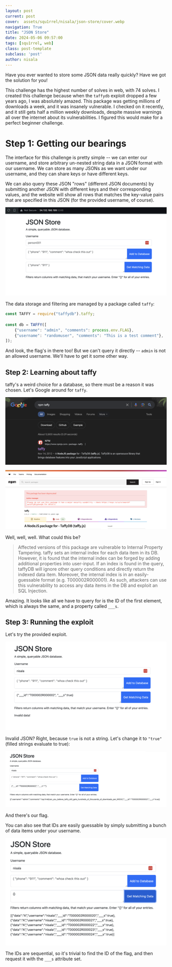 ```yaml
---
layout: post
current: post
cover:  assets/squ1rrel/nisala/json-store/cover.webp
navigation: True
title: "JSON Store"
date: 2024-05-06 09:57:00
tags: [squ1rrel, web]
class: post-template
subclass: 'post'
author: nisala
---
```


Have you ever wanted to store some JSON data really quickly? Have we got the solution for you!

This challenge has the highest number of solves in web, with 74 solves. I created this challenge because when the `taffydb` exploit dropped a few years ago, I was absolutely amazed. This package was getting millions of downloads a week, and it was insanely vulnerable. I checked on it recently, and it still gets half a million weekly downloads, despite massive warnings all over the internet about its vulnerabilities. I figured this would make for a perfect beginner challenge.

# Step 1: Getting our bearings

The interface for this challenge is pretty simple -- we can enter our username, and store arbitrary un-nested string data in a JSON format with our username. We can store as many JSONs as we want under our username, and they can share keys or have different keys.

We can also query these JSON "rows" (different JSON documents) by submitting another JSON with different keys and their corresponding values, and the website will show all rows that matches the key-value pairs that are specified in this JSON (for the provided username, of course).

![Image of the challenge website](/assets/squ1rrel/nisala/json-store/challenge-site.png)

The data storage and filtering are managed by a package called `taffy`:

```js
const TAFFY = require("taffydb").taffy;

const db = TAFFY([
    {"username": "admin", "comments": process.env.FLAG},
    {"username": "randomuser", "comments": "This is a test comment"},
]);
```

And look, the flag's in there too! But we can't query it directly -- `admin` is not an allowed username. We'll have to get it some other way.

## Step 2: Learning about taffy

taffy's a weird choice for a database, so there must be a reason it was chosen. Let's Google around for `taffy`.

![Image of the challenge website](/assets/squ1rrel/nisala/json-store/google.png)

![Image of the challenge website](/assets/squ1rrel/nisala/json-store/npm.png)

Well, well, well. What could this be?

> Affected versions of this package are vulnerable to Internal Property Tampering. taffy sets an internal index for each data item in its DB. However, it is found that the internal index can be forged by adding additional properties into user-input. If an index is found in the query, taffyDB will ignore other query conditions and directly return the indexed data item. Moreover, the internal index is in an easily-guessable format (e.g. T000002R000001). As such, attackers can use this vulnerability to access any data items in the DB and exploit an SQL Injection.

Amazing. It looks like all we have to query for is the ID of the first element, which is always the same, and a property called `___s`.

## Step 3: Running the exploit

Let's try the provided exploit.

![Image of the challenge website](/assets/squ1rrel/nisala/json-store/badexploit.png)

Invalid JSON? Right, because `true` is not a string. Let's change it to `"true"` (filled strings evaluate to true):

![Image of the challenge website](/assets/squ1rrel/nisala/json-store/goodexploit.png)

And there's our flag.

You can also see that IDs are easily guessable by simply submitting a bunch of data items under your username.

![Image of the challenge website](/assets/squ1rrel/nisala/json-store/guessable.png)

The IDs are sequential, so it's trivial to find the ID of the flag, and then request it with the `___s` attribute set.